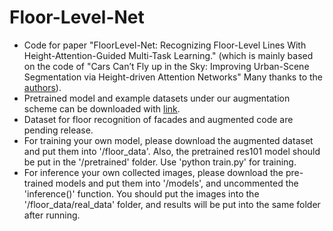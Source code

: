# Floor-Level-Net
- Code for paper "FloorLevel-Net: Recognizing Floor-Level Lines With Height-Attention-Guided Multi-Task Learning."
(which is mainly based on the code of "Cars Can’t Fly up in the Sky: Improving Urban-Scene Segmentation via Height-driven Attention Networks" Many thanks to the [authors](https://github.com/shachoi/HANet)).
- Pretrained model and example datasets under our augmentation scheme can be downloaded with [link](https://drive.google.com/drive/folders/1L4-zP1hC9F8ZekkO5-oqcRDVqO56BmrI?usp=sharing).
- Dataset for floor recognition of facades and augmented code are pending release.
- For training your own model, please download the augmented dataset and put them into '/floor_data'. Also, the pretrained res101 model should be put in the '/pretrained' folder. Use 'python train.py' for training.
- For inference your own collected images, please download the pre-trained models and put them into '/models', and uncommented the 'inference()' function. You should put the images into the '/floor_data/real_data' folder, and results will be put into the same folder after running.